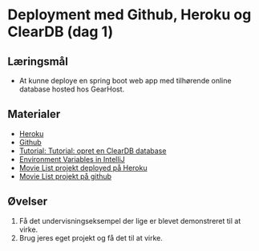 
<script src="https://code.jquery.com/jquery-3.2.1.min.js"></script>
<script src="script.js"></script>

# Deployment med Github, Heroku og ClearDB (dag 1)

## Læringsmål
* At kunne deploye en spring boot web app med tilhørende online database hosted hos GearHost.

## Materialer
* [Heroku](https://id.heroku.com/login)
* [Github](https://github.com/)
* [Tutorial: Tutorial: opret en ClearDB database](https://techkea.github.io/f22/materialer/cleardb.html)
* [Environment Variables in IntelliJ](https://www.jetbrains.com/help/objc/add-environment-variables-and-program-arguments.html#add-environment-variables)
* [Movie List projekt deployed på Heroku](https://clbomovieapp.herokuapp.com/)
* [Movie List projekt på github](https://github.com/techkea/movie-project)

## Øvelser
1. Få det undervisningseksempel der lige er blevet demonstreret til at virke. 
2. Brug jeres eget projekt og få det til at virke. 
